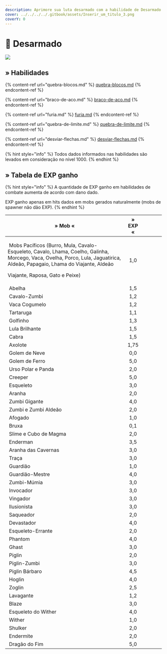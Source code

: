 ```yaml
---
description: Aprimore sua luta desarmado com a habilidade de Desarmado!
cover: ../../../../.gitbook/assets/Inserir_um_titulo_3.png
coverY: 0
---
```


# 🤜 Desarmado

![](../../../../.gitbook/assets/UnarmedSkill.webp)

## » Habilidades

{% content-ref url="quebra-blocos.md" %}
[quebra-blocos.md](quebra-blocos.md)
{% endcontent-ref %}

{% content-ref url="braco-de-aco.md" %}
[braco-de-aco.md](braco-de-aco.md)
{% endcontent-ref %}

{% content-ref url="furia.md" %}
[furia.md](furia.md)
{% endcontent-ref %}

{% content-ref url="quebra-de-limite.md" %}
[quebra-de-limite.md](quebra-de-limite.md)
{% endcontent-ref %}

{% content-ref url="desviar-flechas.md" %}
[desviar-flechas.md](desviar-flechas.md)
{% endcontent-ref %}

{% hint style="info" %}
Todos dados informados nas habilidades são levados em consideração no nível 1000.
{% endhint %}

## » Tabela de EXP ganho

{% hint style="info" %}
A quantidade de EXP ganho em habilidades de combate aumenta de acordo com dano dado.

EXP ganho apenas em hits dados em mobs gerados naturalmente (mobs de spawner não dão EXP).
{% endhint %}

<table><thead><tr><th>» Mob «</th><th align="center">» EXP «</th><th data-hidden></th><th data-hidden></th><th data-hidden></th><th data-hidden></th></tr></thead><tbody><tr><td><p><img src="../../../../.gitbook/assets/Pig.webp" alt="" data-size="line"> Mobs Pacíficos (Burro, Mula, Cavalo-Esqueleto, Cavalo, Lhama, Coelho, Galinha, Morcego, Vaca, Ovelha, Porco, Lula, Jaguatirica, Aldeão, Papagaio, Lhama do Viajante, Aldeão </p><p>Viajante, Raposa, Gato e Peixe)</p></td><td align="center">1,0</td><td></td><td></td><td></td><td></td></tr><tr><td><img src="../../../../.gitbook/assets/Bee_types.webp" alt="" data-size="line"> Abelha</td><td align="center">1,5</td><td></td><td></td><td></td><td></td></tr><tr><td><img src="../../../../.gitbook/assets/Zombie_Horse.webp" alt="" data-size="line"> Cavalo-Zumbi</td><td align="center">1,2</td><td></td><td></td><td></td><td></td></tr><tr><td><img src="../../../../.gitbook/assets/Red_Mooshroom_JE4.webp" alt="" data-size="line"> Vaca Cogumelo</td><td align="center">1,2</td><td></td><td></td><td></td><td></td></tr><tr><td><img src="../../../../.gitbook/assets/Turtle.webp" alt="" data-size="line"> Tartaruga</td><td align="center">1,1</td><td></td><td></td><td></td><td></td></tr><tr><td><img src="../../../../.gitbook/assets/Dolphin.webp" alt="" data-size="line"> Golfinho</td><td align="center">1,3</td><td></td><td></td><td></td><td></td></tr><tr><td><img src="../../../../.gitbook/assets/Glow_Squid_JE1.webp" alt="" data-size="line"> Lula Brilhante</td><td align="center">1,5</td><td></td><td></td><td></td><td></td></tr><tr><td><img src="../../../../.gitbook/assets/Goat_JE1_BE1.webp" alt="" data-size="line"> Cabra</td><td align="center">1,5</td><td></td><td></td><td></td><td></td></tr><tr><td><img src="../../../../.gitbook/assets/Lucy_Axolotl_JE2.webp" alt="" data-size="line"> Axolote</td><td align="center">1,75</td><td></td><td></td><td></td><td></td></tr><tr><td><img src="../../../../.gitbook/assets/150px-Snow_Golem.webp" alt="" data-size="line"> Golem de Neve</td><td align="center">0,0</td><td></td><td></td><td></td><td></td></tr><tr><td><img src="../../../../.gitbook/assets/Iron_Golem_JE2_BE2.webp" alt="" data-size="line"> Golem de Ferro</td><td align="center">5,0</td><td></td><td></td><td></td><td></td></tr><tr><td><img src="../../../../.gitbook/assets/Polar_Bear.webp" alt="" data-size="line"> Urso Polar e Panda</td><td align="center">2,0</td><td></td><td></td><td></td><td></td></tr><tr><td><img src="../../../../.gitbook/assets/Creeper.webp" alt="" data-size="line"> Creeper</td><td align="center">5,0</td><td></td><td></td><td></td><td></td></tr><tr><td><img src="../../../../.gitbook/assets/Lefthandedskeleton.webp" alt="" data-size="line"> Esqueleto</td><td align="center">3,0</td><td></td><td></td><td></td><td></td></tr><tr><td><img src="../../../../.gitbook/assets/Spider_JE4_BE3.webp" alt="" data-size="line"> Aranha</td><td align="center">2,0</td><td></td><td></td><td></td><td></td></tr><tr><td><img src="../../../../.gitbook/assets/Zombie.webp" alt="" data-size="line"> Zumbi Gigante</td><td align="center">4,0</td><td></td><td></td><td></td><td></td></tr><tr><td><img src="../../../../.gitbook/assets/Zombie.webp" alt="" data-size="line"> Zumbi e Zumbi Aldeão</td><td align="center">2,0</td><td></td><td></td><td></td><td></td></tr><tr><td><img src="../../../../.gitbook/assets/Drowned_Throwing_Trident_Revision_1.webp" alt="" data-size="line"> Afogado</td><td align="center">1,0</td><td></td><td></td><td></td><td></td></tr><tr><td><img src="../../../../.gitbook/assets/Witch_BE.webp" alt="" data-size="line"> Bruxa</td><td align="center">0,1</td><td></td><td></td><td></td><td></td></tr><tr><td><img src="../../../../.gitbook/assets/Slime_JE3_BE2.webp" alt="" data-size="line"> Slime e Cubo de Magma</td><td align="center">2,0</td><td></td><td></td><td></td><td></td></tr><tr><td><img src="../../../../.gitbook/assets/Enderman_BE.webp" alt="" data-size="line"> Enderman</td><td align="center">3,5</td><td></td><td></td><td></td><td></td></tr><tr><td><img src="../../../../.gitbook/assets/Cave_Spider.webp" alt="" data-size="line"> Aranha das Cavernas</td><td align="center">3,0</td><td></td><td></td><td></td><td></td></tr><tr><td><img src="../../../../.gitbook/assets/Silverfish_JE1_BE1.webp" alt="" data-size="line"> Traça</td><td align="center">3,0</td><td></td><td></td><td></td><td></td></tr><tr><td><img src="../../../../.gitbook/assets/Guardian.webp" alt="" data-size="line"> Guardião</td><td align="center">1,0</td><td></td><td></td><td></td><td></td></tr><tr><td><img src="../../../../.gitbook/assets/Elder_Guardian.webp" alt="" data-size="line"> Guardião-Mestre</td><td align="center">4,0</td><td></td><td></td><td></td><td></td></tr><tr><td><img src="../../../../.gitbook/assets/Husk_Targeting.webp" alt="" data-size="line"> Zumbi-Múmia</td><td align="center">3,0</td><td></td><td></td><td></td><td></td></tr><tr><td><img src="../../../../.gitbook/assets/Evoker_attacking.webp" alt="" data-size="line"> Invocador</td><td align="center">3,0</td><td></td><td></td><td></td><td></td></tr><tr><td><img src="../../../../.gitbook/assets/Vindicator_Attacking_%281%29.webp" alt="" data-size="line"> Vingador</td><td align="center">3,0</td><td></td><td></td><td></td><td></td></tr><tr><td><img src="../../../../.gitbook/assets/Illusioner.webp" alt="" data-size="line"> Ilusionista</td><td align="center">3,0</td><td></td><td></td><td></td><td></td></tr><tr><td><img src="../../../../.gitbook/assets/Saqueador.webp" alt="" data-size="line"> Saqueador</td><td align="center">2,0</td><td></td><td></td><td></td><td></td></tr><tr><td><img src="../../../../.gitbook/assets/Ravager_JE1.webp" alt="" data-size="line"> Devastador</td><td align="center">4,0</td><td></td><td></td><td></td><td></td></tr><tr><td><img src="../../../../.gitbook/assets/Stray_JE2_BE4.webp" alt="" data-size="line"> Esqueleto-Errante</td><td align="center">2,0</td><td></td><td></td><td></td><td></td></tr><tr><td><img src="../../../../.gitbook/assets/Phantom.webp" alt="" data-size="line"> Phantom</td><td align="center">4,0</td><td></td><td></td><td></td><td></td></tr><tr><td><img src="../../../../.gitbook/assets/Ghast_shooting_JE2_BE2.webp" alt="" data-size="line"> Ghast</td><td align="center">3,0</td><td></td><td></td><td></td><td></td></tr><tr><td><img src="../../../../.gitbook/assets/Piglin_targeting_BE2.webp" alt="" data-size="line"> Piglin</td><td align="center">2,0</td><td></td><td></td><td></td><td></td></tr><tr><td><img src="../../../../.gitbook/assets/Zombified_Piglin_JE9.webp" alt="" data-size="line"> Piglin-Zumbi</td><td align="center">3,0</td><td></td><td></td><td></td><td></td></tr><tr><td><img src="../../../../.gitbook/assets/Piglin_Brute.webp" alt="" data-size="line"> Piglin Bárbaro</td><td align="center">4,5</td><td></td><td></td><td></td><td></td></tr><tr><td><img src="../../../../.gitbook/assets/Hoglin_JE2.webp" alt="" data-size="line"> Hoglin</td><td align="center">4,0</td><td></td><td></td><td></td><td></td></tr><tr><td><img src="../../../../.gitbook/assets/Zoglin.webp" alt="" data-size="line"> Zoglin</td><td align="center">2,5</td><td></td><td></td><td></td><td></td></tr><tr><td><img src="../../../../.gitbook/assets/Strider_JE2_BE2.webp" alt="" data-size="line"> Lavagante</td><td align="center">1,2</td><td></td><td></td><td></td><td></td></tr><tr><td><img src="../../../../.gitbook/assets/Blaze.webp" alt="" data-size="line"> Blaze</td><td align="center">3,0</td><td></td><td></td><td></td><td></td></tr><tr><td><img src="../../../../.gitbook/assets/Wither_Skeleton.webp" alt="" data-size="line"> Esqueleto do Wither</td><td align="center">4,0</td><td></td><td></td><td></td><td></td></tr><tr><td><img src="../../../../.gitbook/assets/Wither_JE2_BE2.webp" alt="" data-size="line"> Wither</td><td align="center">1,0</td><td></td><td></td><td></td><td></td></tr><tr><td><img src="../../../../.gitbook/assets/Shulker.webp" alt="" data-size="line"> Shulker</td><td align="center">2,0</td><td></td><td></td><td></td><td></td></tr><tr><td><img src="../../../../.gitbook/assets/Endermite.webp" alt="" data-size="line"> Endermite</td><td align="center">2,0</td><td></td><td></td><td></td><td></td></tr><tr><td><img src="../../../../.gitbook/assets/Ender_Dragon.webp" alt="" data-size="line"> Dragão do Fim</td><td align="center">5,0</td><td></td><td></td><td></td><td></td></tr></tbody></table>
